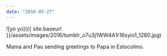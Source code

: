 ```yaml
---
date: "2016-05-27"
---
```


![yo yo]({{ site.baseurl }}/assets/images/2016/tumblr_o7u3j1WW4A1r16syio1_1280.jpg)

Mama and Pau sending greetings to Papa in Estocolmo.
